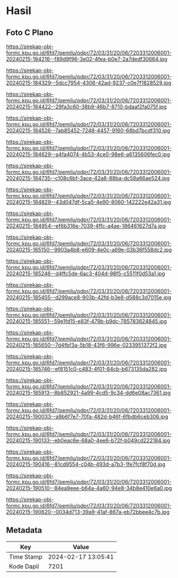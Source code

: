 # Hasil

## Foto C Plano

https://sirekap-obj-formc.kpu.go.id/6fd7/pemilu/pdpr/72/03/31/20/06/7203312006001-20240215-184216--f89d9f96-3e02-4fea-b0e7-2a7dedf30664.jpg

https://sirekap-obj-formc.kpu.go.id/6fd7/pemilu/pdpr/72/03/31/20/06/7203312006001-20240215-184329--5dcc7954-4306-42ad-9237-c0e7f1828529.jpg

https://sirekap-obj-formc.kpu.go.id/6fd7/pemilu/pdpr/72/03/31/20/06/7203312006001-20240215-184422--29fa3c60-38b9-46b7-8710-bdaaf2fa075f.jpg

https://sirekap-obj-formc.kpu.go.id/6fd7/pemilu/pdpr/72/03/31/20/06/7203312006001-20240215-184526--7ab85452-7248-4457-9160-68bd7bcdf310.jpg

https://sirekap-obj-formc.kpu.go.id/6fd7/pemilu/pdpr/72/03/31/20/06/7203312006001-20240215-184629--a4fa4074-4b53-4ce0-98e6-a6135606fec0.jpg

https://sirekap-obj-formc.kpu.go.id/6fd7/pemilu/pdpr/72/03/31/20/06/7203312006001-20240215-184735--c108c6bf-3ace-42a8-88ba-dc58a66ae524.jpg

https://sirekap-obj-formc.kpu.go.id/6fd7/pemilu/pdpr/72/03/31/20/06/7203312006001-20240215-184829--43d047df-5ca5-4e90-8060-142222e42a31.jpg

https://sirekap-obj-formc.kpu.go.id/6fd7/pemilu/pdpr/72/03/31/20/06/7203312006001-20240215-184954--ef6b316e-7039-4ffc-a4ae-186461627d7a.jpg

https://sirekap-obj-formc.kpu.go.id/6fd7/pemilu/pdpr/72/03/31/20/06/7203312006001-20240215-185150--9903a4b8-e609-4e0c-a69e-03b36f558dc2.jpg

https://sirekap-obj-formc.kpu.go.id/6fd7/pemilu/pdpr/72/03/31/20/06/7203312006001-20240215-185246--d4ffc5de-6ac3-404d-98f5-c5511f0d53a1.jpg

https://sirekap-obj-formc.kpu.go.id/6fd7/pemilu/pdpr/72/03/31/20/06/7203312006001-20240215-185455--d299ace8-903b-42fd-b3e8-d588c3d7015e.jpg

https://sirekap-obj-formc.kpu.go.id/6fd7/pemilu/pdpr/72/03/31/20/06/7203312006001-20240215-185551--59e1fd15-e83f-479b-b9dc-785783624845.jpg

https://sirekap-obj-formc.kpu.go.id/6fd7/pemilu/pdpr/72/03/31/20/06/7203312006001-20240215-185650--7d4fbf3a-5b18-43f6-996e-0233951372f2.jpg

https://sirekap-obj-formc.kpu.go.id/6fd7/pemilu/pdpr/72/03/31/20/06/7203312006001-20240215-185746--ef8151c0-c483-4f01-84cb-b673135da282.jpg

https://sirekap-obj-formc.kpu.go.id/6fd7/pemilu/pdpr/72/03/31/20/06/7203312006001-20240215-185913--8b852921-4a99-4cd5-9c34-dd6e08ac7361.jpg

https://sirekap-obj-formc.kpu.go.id/6fd7/pemilu/pdpr/72/03/31/20/06/7203312006001-20240215-190033--a9b6f7e7-70fa-482d-b46f-6fbdb6ceb306.jpg

https://sirekap-obj-formc.kpu.go.id/6fd7/pemilu/pdpr/72/03/31/20/06/7203312006001-20240215-190133--eb0eac6e-68a0-4ee6-b72f-b049cd222184.jpg

https://sirekap-obj-formc.kpu.go.id/6fd7/pemilu/pdpr/72/03/31/20/06/7203312006001-20240215-190416--81cd9554-c04b-493d-a7b3-1fe7fcf8f70d.jpg

https://sirekap-obj-formc.kpu.go.id/6fd7/pemilu/pdpr/72/03/31/20/06/7203312006001-20240215-190510--84ea9eee-b64a-4a60-94e8-34b8e410e6a0.jpg

https://sirekap-obj-formc.kpu.go.id/6fd7/pemilu/pdpr/72/03/31/20/06/7203312006001-20240215-190620--0034d713-39a9-41af-867a-eb72bbee4c7b.jpg


## Metadata

| Key        | Value               |
| ---------- | ------------------- |
| Time Stamp | 2024-02-17 13:05:41 |
| Kode Dapil | 7201                |



